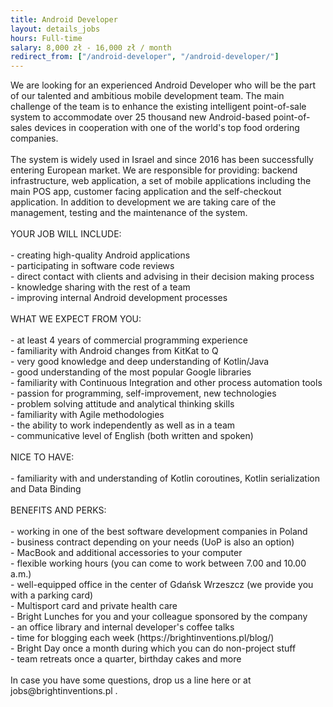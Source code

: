```yaml
---
title: Android Developer
layout: details_jobs
hours: Full-time
salary: 8,000 zł - 16,000 zł / month
redirect_from: ["/android-developer", "/android-developer/"]
---
```


<p>We are looking for an experienced Android Developer who will be the part of our talented and ambitious mobile development team. The main challenge of the
    team is to enhance the existing intelligent point-of-sale system to accommodate over 25 thousand new Android-based point-of-sales devices in cooperation
    with one of the world's top food ordering companies.
    <br>
    <br>The system is widely used in Israel and since 2016 has been successfully entering European market. We are responsible for providing: backend
    infrastructure, web application, a set of mobile applications including the main POS app, customer facing application and the self-checkout application. In
    addition to development we are taking care of the management, testing and the maintenance of the system.
    <br>
    <br>YOUR JOB WILL INCLUDE:
    <br>
    <br>- creating high-quality Android applications
    <br>- participating in software code reviews
    <br>- direct contact with clients and advising in their decision making process
    <br>- knowledge sharing with the rest of a team
    <br>- improving internal Android development processes
    <br>
    <br>WHAT WE EXPECT FROM YOU:
    <br>
    <br>- at least 4 years of commercial programming experience
    <br>- familiarity with Android changes from KitKat to Q
    <br>- very good knowledge and deep understanding of Kotlin/Java
    <br>- good understanding of the most popular Google libraries
    <br>- familiarity with Continuous Integration and other process automation tools
    <br>- passion for programming, self-improvement, new technologies
    <br>- problem solving attitude and analytical thinking skills
    <br>- familiarity with Agile methodologies
    <br>- the ability to work independently as well as in a team
    <br>- communicative level of English (both written and spoken)
    <br>
    <br>NICE TO HAVE:
    <br>
    <br>- familiarity with and understanding of Kotlin coroutines, Kotlin serialization and Data Binding
    <br>
    <br>BENEFITS AND PERKS:
    <br>
    <br>- working in one of the best software development companies in Poland
    <br>- business contract depending on your needs (UoP is also an option)
    <br>- MacBook and additional accessories to your computer
    <br>- flexible working hours (you can come to work between 7.00 and 10.00 a.m.)
    <br>- well-equipped office in the center of Gdańsk Wrzeszcz (we provide you with a parking card)
    <br>- Multisport card and private health care
    <br>- Bright Lunches for you and your colleague sponsored by the company
    <br>- an office library and internal developer's coffee talks
    <br>- time for blogging each week (https://brightinventions.pl/blog/)
    <br>- Bright Day once a month during which you can do non-project stuff
    <br>- team retreats once a quarter, birthday cakes and more
    <br>
    <br>In case you have some questions, drop us a line here or at jobs@brightinventions.pl .
</p>
